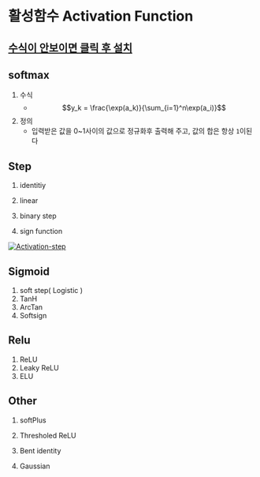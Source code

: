 # 활성함수 Activation Function

## [수식이 안보이면 클릭 후 설치](https://chrome.google.com/webstore/detail/mathjax-plugin-for-github/ioemnmodlmafdkllaclgeombjnmnbima/related)

## softmax

1. 수식
   - $$y_k = \frac{\exp(a_k)}{\sum_{i=1}^n\exp(a_i)}$$
1. 정의
   - 입력받은 값을 0~1사이의 값으로 정규화후 출력해 주고, 값의 합은 항상 `1`이된다

## Step

1.  identitiy

2.  linear

3.  binary step

4.  sign function

<a href="sigmoid"><img src="https://i.ibb.co/gTfPdT7/Activation-step.png" alt="Activation-step" border="0"></a>

## Sigmoid

1. soft step( Logistic )
1. TanH
1. ArcTan
1. Softsign

## Relu

1. ReLU
1. Leaky ReLU
1. ELU

## Other

1. softPlus

1. Thresholed ReLU

1. Bent identity

1. Gaussian
